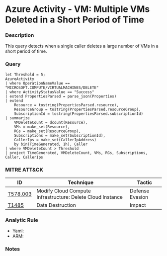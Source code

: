 # Azure Activity - VM: Multiple VMs Deleted in a Short Period of Time

### Description
This query detects when a single caller deletes a large number of VMs in a short period of time.

### Query
```kql
let Threshold = 5;
AzureActivity
| where OperationNameValue == "MICROSOFT.COMPUTE/VIRTUALMACHINES/DELETE"
| where ActivityStatusValue == "Success"
| extend PropertiesParsed = parse_json(Properties)
| extend 
    Resource = tostring(PropertiesParsed.resource),
    ResourceGroup = tostring(PropertiesParsed.resourceGroup),
    SubscriptionId = tostring(PropertiesParsed.subscriptionId)
| summarize
    VMDeleteCount = dcount(Resource),
    VMs = make_set(Resource),
    RGs = make_set(ResourceGroup),
    Subscriptions = make_set(SubscriptionId),
    CallerIps = make_set(CallerIpAddress)  
    by bin(TimeGenerated, 1h), Caller
| where VMDeleteCount > Threshold
| project TimeGenerated, VMDeleteCount, VMs, RGs, Subscriptions, Caller, CallerIps
```

### MITRE ATT&CK
| ID | Technique | Tactic |
|----|-----------|--------|
| [T578.003](https://attack.mitre.org/techniques/T1578/003/) | Modify Cloud Compute Infrastructure: Delete Cloud Instance | Defense Evasion |
| [T1485](https://attack.mitre.org/techniques/T1485/) | Data Destruction | Impact |

### Analytic Rule
- Yaml: []()
- ARM: []()

### Notes